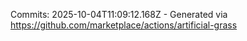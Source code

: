 Commits: 2025-10-04T11:09:12.168Z - Generated via https://github.com/marketplace/actions/artificial-grass
<br>
